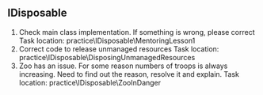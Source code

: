 ## IDisposable
1. Check main class implementation. If something is wrong, please correct
Task location: practice\IDisposable\MentoringLesson1
2. Correct code to release unmanaged resources
Task location: practice\IDisposable\DisposingUnmanagedResources
3. Zoo has an issue. For some reason numbers of troops is always increasing. Need to find out the reason, resolve it and explain. 
Task location: practice\IDisposable\ZooInDanger